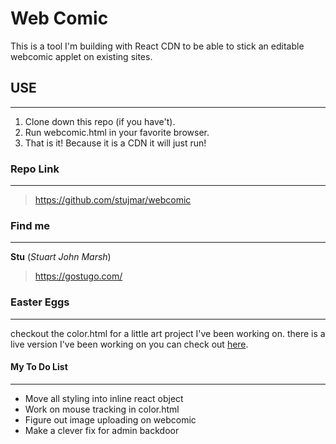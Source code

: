 # Web Comic
This is a tool I'm building with React CDN to be able to stick an editable webcomic applet on existing sites.

## USE
---
1. Clone down this repo (if you have't).
1. Run webcomic.html in your favorite browser.
1. That is it! Because it is a CDN it will just run!

### Repo Link
---
> https://github.com/stujmar/webcomic

### Find me
---
**Stu** (_Stuart John Marsh_)
> https://gostugo.com/

### Easter Eggs
---
checkout the color.html for a little art project I've been working on. there is a live version I've been working on you can check out [here](https://gostugo.com/color.html#/ "Live Color Site").

#### My To Do List
---
* Move all styling into inline react object
* Work on mouse tracking in color.html
* Figure out image uploading on webcomic
* Make a clever fix for admin backdoor